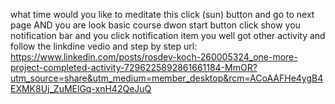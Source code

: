 what time would you like to meditate this click (sun) button and go to next page AND you are look basic course dwon start button click show you notification bar and you click notification item you well got 
other activity and follow the linkdine vedio and step by step  url: https://www.linkedin.com/posts/rosdev-koch-260005324_one-more-project-completed-activity-7296225892861661184-MmOR?utm_source=share&utm_medium=member_desktop&rcm=ACoAAFHe4ygB4EXMK8Uj_ZuMElGq-xnH42QeJuQ
